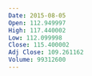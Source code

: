 ```yaml
---
Date: 2015-08-05
Open: 112.949997
High: 117.440002
Low: 112.099998
Close: 115.400002
Adj Close: 109.261162
Volume: 99312600
---
```

